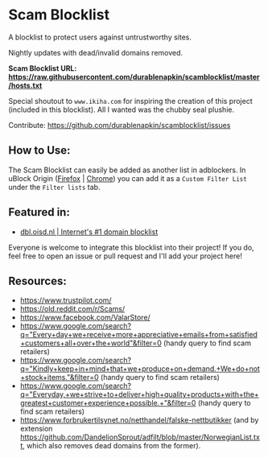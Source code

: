 # Scam Blocklist

A blocklist to protect users against untrustworthy sites.

Nightly updates with dead/invalid domains removed.

**Scam Blocklist URL: https://raw.githubusercontent.com/durablenapkin/scamblocklist/master/hosts.txt**

Special shoutout to `www.ikiha.com` for inspiring the creation of this project (included in this blocklist). All I wanted was the chubby seal plushie.

Contribute: https://github.com/durablenapkin/scamblocklist/issues

## How to Use:

The Scam Blocklist can easily be added as another list in adblockers. In uBlock Origin ([Firefox](https://addons.mozilla.org/en-US/firefox/addon/ublock-origin/) | [Chrome](https://chrome.google.com/webstore/detail/ublock-origin/cjpalhdlnbpafiamejdnhcphjbkeiagm)) you can add it as a `Custom Filter List` under the `Filter lists` tab.

## Featured in:

* [dbl.oisd.nl | Internet's #1 domain blocklist](https://old.reddit.com/r/oisd_blocklist/comments/dwxgld/dbloisdnl_internets_1_domain_blocklist/)

Everyone is welcome to integrate this blocklist into their project! If you do, feel free to open an issue or pull request and I'll add your project here!

## Resources:

* https://www.trustpilot.com/
* https://old.reddit.com/r/Scams/
* https://www.facebook.com/ValarStore/
* https://www.google.com/search?q="Every+day+we+receive+more+appreciative+emails+from+satisfied+customers+all+over+the+world"&filter=0 (handy query to find scam retailers)
* https://www.google.com/search?q="Kindly+keep+in+mind+that+we+produce+on+demand.+We+do+not+stock+items."&filter=0 (handy query to find scam retailers)
* https://www.google.com/search?q="Everyday,+we+strive+to+deliver+high+quality+products+with+the+greatest+customer+experience+possible.+"&filter=0 (handy query to find scam retailers)
* https://www.forbrukertilsynet.no/netthandel/falske-nettbutikker (and by extension https://github.com/DandelionSprout/adfilt/blob/master/NorwegianList.txt, which also removes dead domains from the former).

